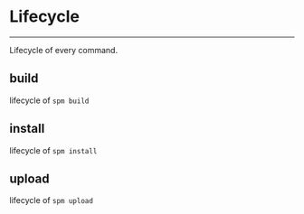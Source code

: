 # Lifecycle

--------------

Lifecycle of every command.


## build

lifecycle of ``spm build``


## install

lifecycle of ``spm install``


## upload

lifecycle of ``spm upload``
